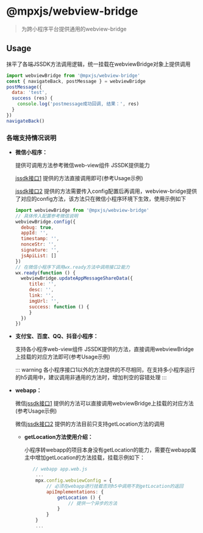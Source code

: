 # @mpxjs/webview-bridge

> 为跨小程序平台提供通用的webview-bridge

## Usage

抹平了各端JSSDK方法调用逻辑，统一挂载在webviewBridge对象上提供调用

```js
import webviewBridge from '@mpxjs/webview-bridge'
const { navigateBack, postMessage } = webviewBridge
postMessage({
  data: 'test',
  success (res) {
    console.log('postmessage成功回调, 结果：', res)
  }
})
navigateBack()
```

### 各端支持情况说明
- **微信小程序：**

    提供可调用方法参考微信web-view组件 JSSDK提供能力
    
    [jssdk接口1](https://developers.weixin.qq.com/miniprogram/dev/component/web-view.html) 提供的方法直接调用即可(参考Usage示例)
    
    [jssdk接口2](https://developers.weixin.qq.com/miniprogram/dev/component/web-view.html) 提供的方法需要传入config配置后再调用，webview-bridge提供了对应的config方法，该方法只在微信小程序环境下生效，使用示例如下
    ```js
    import webviewBridge from '@mpxjs/webview-bridge'
    // 具体传入配置参考微信说明
    webviewBridge.config({
      debug: true,
      appId: '',
      timestamp: '',
      nonceStr: '',
      signature: '',
      jsApiList: []
    })
    // 在微信小程序下调用wx.ready方法中调用接口2能力
    wx.ready(function () {
      webviewBridge.updateAppMessageShareData({ 
         title: '',
         desc: '',
         link: '',
         imgUrl: '',
         success: function () {
         }
      })
    })
    ```
- **支付宝、百度、QQ、抖音小程序：**

    支持各小程序web-view组件 JSSDK提供的方法，直接调用webviewBridge上挂载的对应方法即可(参考Usage示例)
    
    ::: warning
    各小程序接口1以外的方法提供的不尽相同，在支持多小程序运行的h5调用中，建议调用非通用的方法时，增加判空的容错处理
    :::
    
 - **webapp：** 
 
    微信[jssdk接口1](https://developers.weixin.qq.com/miniprogram/dev/component/web-view.html) 提供的方法可以直接调用webviewBridge上挂载的对应方法(参考Usage示例)
    
    微信[jssdk接口2](https://developers.weixin.qq.com/miniprogram/dev/component/web-view.html) 提供的方法目前只支持getLocation方法的调用
    
     - **getLocation方法使用介绍：** 
     
        小程序转webapp的项目本身没有getLocation的能力，需要在webapp属主中增加getLocation的方法挂载，挂载示例如下：
    
        ```js
           // webapp app.web.js
            ...
            mpx.config.webviewConfig = {
                // 必须在webapp进行挂载否则h5中调用不到getLocation的返回
                apiImplementations: {
                    getLocation () {
                        // 提供一个异步的方法
                    }
                }
            }
            ...
        ```
   
